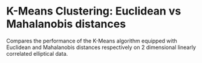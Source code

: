 # K-Means Clustering: Euclidean vs Mahalanobis distances
Compares the performance of the K-Means algorithm equipped with Euclidean and Mahalanobis distances respectively on 2 dimensional linearly correlated elliptical data.
